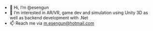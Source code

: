 - 👋 Hi, I’m @esengun
- 👀 I’m interested in AR/VR, game dev and simulation using Unity 3D as well as backend development with .Net
- 📫 Reach me via m.esengun@hotmail.com

<!---
esengun/esengun is a ✨ special ✨ repository because its `README.md` (this file) appears on your GitHub profile.
You can click the Preview link to take a look at your changes.
--->
